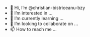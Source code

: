 - 👋 Hi, I’m @christian-bistriceanu-bzy
- 👀 I’m interested in ...
- 🌱 I’m currently learning ...
- 💞️ I’m looking to collaborate on ...
- 📫 How to reach me ...

<!---
christian-bistriceanu-bzy/christian-bistriceanu-bzy is a ✨ special ✨ repository because its `README.md` (this file) appears on your GitHub profile.
You can click the Preview link to take a look at your changes.
--->
